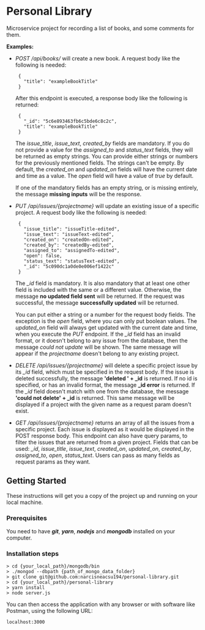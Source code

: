 # Personal Library

Microservice project for recording a list of books, and some comments for them.

**Examples:**

* *POST /api/books/* will create a new book. A request body like the following is needed: 
   ```
    {
      "title": "exampleBookTitle"
    }
   ```
  After this endpoint is executed, a response body like the following is returned: 

   ```
    {
      "_id": "5c6e893463fb6c5bde6c8c2c",
      "title": "exampleBookTitle"
    }
   ```
  The *issue_title*, *issue_text*, *created_by* fields are mandatory. If you do not provide a value for the *assigned_to*
  and *status_text* fields, they will be returned as empty strings.
  You can provide either strings or numbers for the previously 
  mentioned fields. The strings can't be empty.
  By default, the *created_on* and *updated_on* fields will 
  have the current date and time as a value. The *open* field
  will have a value of *true* by default.

  If one of the mandatory fields has an empty string, or is missing entirely, the message **missing inputs** will be the response.
 

* *PUT /api/issues/{projectname}* will update an existing issue of a specific project. A request body like the following is needed: 
   ```
    {
      "issue_title": "issueTitle-edited",
      "issue_text": "issueText-edited",
      "created_on": "createdOn-edited",
      "created_by": "createdBy-edited",
      "assigned_to": "assignedTo-edited",
      "open": false,
      "status_text": "statusText-edited",
      "_id": "5c090dc1a0de0e006ef1422c"
    }
   ```
  The *_id* field is mandatory. It is also mandatory that at least one other field is included with the same or a different
  value. Otherwise, the message **no updated field sent** will be
  returned. If the request was successful, the message **successfully updated** will be returned.

  You can put either a string or a number for the request body fields.
  The exception is the *open* field, where you can only put boolean values.
  The *updated_on* field will always get updated with the current date and time, when you execute the *PUT* endpoint.
  If the *_id* field has an invalid format, or it doesn't belong
  to any issue from the database, then the message *could not update* will be shown. The same message will appear if the 
  *projectname* doesn't belong to any existing project.

* *DELETE /api/issues/{projectname}* will delete a specific 
project issue by its *_id* field, which must be specified in the request body. If the issue is deleted successfully, the message 
**'deleted ' + _id** is returned.
If no id is specified, or has an invalid format, the message **_id error** is returned.
If the *_id* field doesn't match with one from the database, the message **'could not delete' + _id** is returned. This same message will be displayed if a project with 
the given name as a request param doesn't exist.

* *GET /api/issues/{projectname}* returns an array of all the issues from a specific project. Each issue is displayed as it would be displayed in the POST response body.
This endpoint can also have query params, to filter the 
issues that are returned from a given project. Fields that 
can be used: *_id*, *issue_title*, *issue_text*, *created_on*, 
*updated_on*, *created_by*, *assigned_to*, *open*, *status_text*.
Users can pass as many fields as request params as they want.

## Getting Started

These instructions will get you a copy of the project up and running on your local machine.

### Prerequisites

You need to have ***git***, ***yarn***, ***nodejs*** and ***mongodb*** installed on your computer.

### Installation steps

```
> cd {your_local_path}/mongodb/bin
> ./mongod --dbpath {path_of_mongo_data_folder}
> git clone git@github.com:narcisneacsu194/personal-library.git
> cd {your_local_path}/personal-library
> yarn install
> node server.js
```

You can then access the application with any browser or with software like Postman, using the following URL:

```
localhost:3000
```
